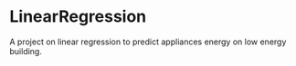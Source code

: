 # LinearRegression
A project on linear regression to predict appliances energy on low energy building.
